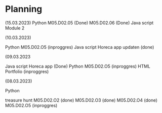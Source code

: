 # Planning

(15.03.2023)
Python
	M05.D02.05 (Done)
	M05.D02.06 (Done)
Java script
	Module 2

(10.03.2023)

Python
	M05.D02.O5 (inproggres)
Java script
	Horeca app updaten (done)

(09.03.2023

Java script
	Horeca app (Done)
Python
	M05.D02.O5 (inproggres)
HTML
	Portfolio (inproggres)

(08.03.2023)

Python

treasure hunt
	M05.D02.O2 (done)
	M05.D02.O3 (done)
	M05.D02.O4 (done)
	M05.D02.O5 (inproggres)




